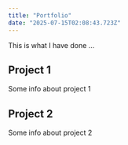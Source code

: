 ```yaml
---
title: "Portfolio"
date: "2025-07-15T02:08:43.723Z"
---
```



This is what I have done …


## Project 1

Some info about project 1


## Project 2

Some info about project 2

